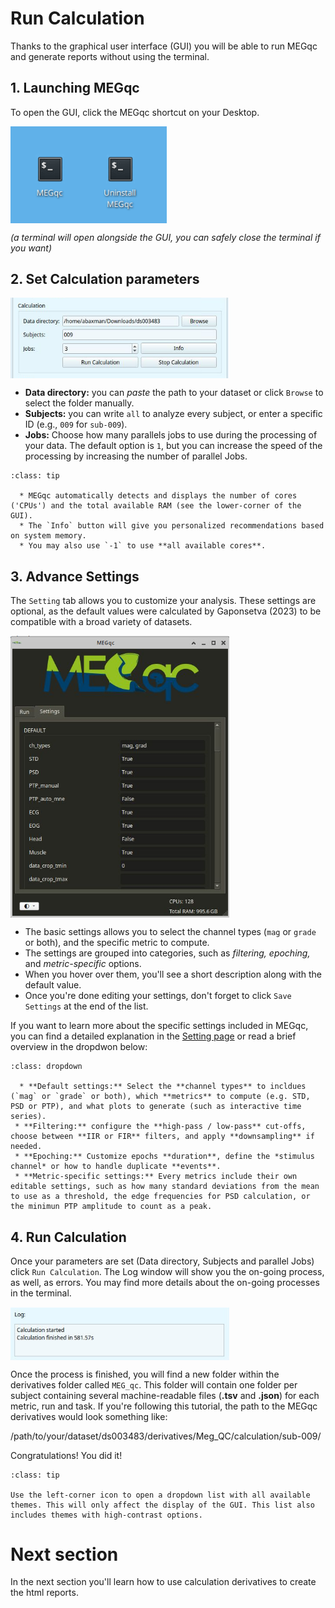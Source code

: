 # Run Calculation

Thanks to the graphical user interface (GUI) you will be able to run MEGqc and generate reports without using the terminal. 

## 1. Launching MEGqc
To open the GUI, click the MEGqc shortcut on your Desktop.

<img src="../static/mini/desktop.png" alt="icon" width="250px" align="center">


*(a terminal will open alongside the GUI, you can safely close the terminal if you want)*


## 2. Set Calculation parameters

<img src="../static/mini/calculation.png" alt="mini-megqc-gui" width="350px" align="center">


* **Data directory:** you can *paste* the path to your dataset or click `Browse` to select the folder manually.
* **Subjects:** you can write `all` to analyze every subject, or enter a specific ID (e.g., `009` for `sub-009`).
* **Jobs:** Choose how many parallels jobs to use during the processing of your data. The default option is `1`, but you can increase the speed of the processing by increasing the number of parallel Jobs.

```{admonition} How do I know the right amount of parallel Jobs?
:class: tip

  * MEGqc automatically detects and displays the number of cores ('CPUs') and the total available RAM (see the lower-corner of the GUI).
  * The `Info` button will give you personalized recommendations based on system memory.
  * You may also use `-1` to use **all available cores**. 

``` 

## 3. Advance Settings
The `Setting` tab allows you to customize your analysis. These settings are optional, as the default values were calculated by Gaponsetva (2023) to be compatible with a broad variety of datasets.

<img src="../static/mini/settings.png" alt="settings-gui" width="350px" align="center">

* The basic settings allows you to select the channel types (`mag` or `grade` or both), and the specific metric to compute.
* The settings are grouped into categories, such as *filtering, epoching,* and *metric-specific* options.  
* When you hover over them, you'll see a short description along with the default value.
* Once you're done editing your settings, don't forget to click `Save Settings` at the end of the list.

If you want to learn more about the specific settings included in MEGqc, you can find a detailed explanation in the [Setting page](../extra/settings.md) or read a brief overview in the dropdwon below:


```{admonition} Settings overview
:class: dropdown

  * **Default settings:** Select the **channel types** to incldues (`mag` or `grade` or both), which **metrics** to compute (e.g. STD, PSD or PTP), and what plots to generate (such as interactive time series).
 * **Filtering:** configure the **high-pass / low-pass** cut-offs, choose between **IIR or FIR** filters, and apply **downsampling** if needed.
 * **Epoching:** Customize epochs **duration**, define the *stimulus channel* or how to handle duplicate **events**.
 * **Metric-specific settings:** Every metrics include their own editable settings, such as how many standard deviations from the mean to use as a threshold, the edge frequencies for PSD calculation, or the minimun PTP amplitude to count as a peak. 

``` 

## 4. Run Calculation
Once your parameters are set (Data directory, Subjects and parallel Jobs) click `Run Calculation`. The Log window will show you the on-going process, as well, as errors. You may find more details about the on-going processes in the terminal.

<img src="../static/mini/log.png" alt="settings-gui" width="350px" align="center">

Once the process is finished, you will find a new folder within the derivatives folder called `MEG_qc`. This folder will contain one folder per subject containing several machine-readable files (**.tsv** and **.json**) for each metric, run and task. If you're following this tutorial, the path to the MEGqc derivatives would look something like:


   /path/to/your/dataset/ds003483/derivatives/Meg_QC/calculation/sub-009/

Congratulations! You did it!

```{admonition} GUI visual theme
:class: tip

Use the left-corner icon to open a dropdown list with all available themes. This will only affect the display of the GUI. This list also includes themes with high-contrast options. 

```
# Next section
In the next section you'll learn how to use calculation derivatives to create the html reports.



